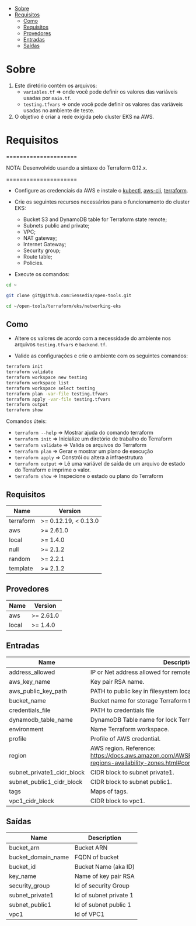 <!-- TOC -->

- [Sobre](#sobre)
- [Requisitos](#requisitos)
   - [Como](#como)
   - [Requisitos](#requisitos-1)
   - [Provedores](#provedores)
   - [Entradas](#entradas)
   - [Saídas](#saídas)

<!-- TOC -->
# Sobre

1. Este diretório contém os arquivos:<br>
   * ``variables.tf`` => onde você pode definir os valores das variáveis usadas por ``main.tf``.<br>
   * ``testing.tfvars`` => onde você pode definir os valores das variáveis usadas no ambiente de teste.<br>
2. O objetivo é criar a rede exigida pelo cluster EKS na AWS.

# Requisitos

=====================

NOTA: Desenvolvido usando a sintaxe do Terraform 0.12.x.

=====================

* Configure as credenciais da AWS e instale o [kubectl](../../../tutorials/install_kubectl.md), [aws-cli](../../../tutorials/install_awscli.md), [terraform](../../../tutorials/install_terraform.md).

* Crie os seguintes recursos necessários para o funcionamento do cluster EKS:
  * Bucket S3 and DynamoDB table for Terraform state remote;
  * Subnets public and private;
  * VPC;
  * NAT gateway;
  * Internet Gateway;
  * Security group;
  * Route table;
  * Policies.

* Execute os comandos:

```bash
cd ~

git clone git@github.com:Sensedia/open-tools.git

cd ~/open-tools/terraform/eks/networking-eks
```

## Como

* Altere os valores de acordo com a necessidade do ambiente nos arquivos ``testing.tfvars`` e ``backend.tf``.

* Valide as configurações e crie o ambiente com os seguintes comandos:

```bash
terraform init
terraform validate
terraform workspace new testing
terraform workspace list
terraform workspace select testing
terraform plan -var-file testing.tfvars
terraform apply -var-file testing.tfvars
terraform output
terraform show
```

Comandos úteis:

* ``terraform --help``   => Mostrar ajuda do comando terraform<br>
* ``terraform init``     => Inicialize um diretório de trabalho do Terraform<br>
* ``terraform validate`` => Valida os arquivos do Terraform<br>
* ``terraform plan``     => Gerar e mostrar um plano de execução<br>
* ``terraform apply``    => Constrói ou altera a infraestrutura<br>
* ``terraform output``   => Lê uma variável de saída de um arquivo de estado do Terraform e imprime o valor.<br>
* ``terraform show``     => Inspecione o estado ou plano do Terraform<br>

## Requisitos

| Name | Version |
|------|---------|
| terraform | >= 0.12.19, < 0.13.0 |
| aws | >= 2.61.0 |
| local | >= 1.4.0 |
| null | >= 2.1.2 |
| random | >= 2.2.1 |
| template | >= 2.1.2 |

## Provedores

| Name | Version |
|------|---------|
| aws | >= 2.61.0 |
| local | >= 1.4.0 |

## Entradas

| Name | Description | Type | Default | Required |
|------|-------------|------|---------|:--------:|
| address\_allowed | IP or Net address allowed for remote access. | `any` | n/a | yes |
| aws\_key\_name | Key pair RSA name. | `any` | n/a | yes |
| aws\_public\_key\_path | PATH to public key in filesystem local. | `any` | n/a | yes |
| bucket\_name | Bucket name for storage Terraform tfstate remote. | `any` | n/a | yes |
| credentials\_file | PATH to credentials file | `string` | `"~/.aws/credentials"` | no |
| dynamodb\_table\_name | DynamoDB Table name for lock Terraform tfstate remote. | `any` | n/a | yes |
| environment | Name Terraform workspace. | `any` | n/a | yes |
| profile | Profile of AWS credential. | `any` | n/a | yes |
| region | AWS region. Reference: https://docs.aws.amazon.com/AWSEC2/latest/UserGuide/using-regions-availability-zones.html#concepts-available-regions | `any` | n/a | yes |
| subnet\_private1\_cidr\_block | CIDR block to subnet private1. | `any` | n/a | yes |
| subnet\_public1\_cidr\_block | CIDR block to subnet public1. | `any` | n/a | yes |
| tags | Maps of tags. | `map` | `{}` | no |
| vpc1\_cidr\_block | CIDR block to vpc1. | `any` | n/a | yes |

## Saídas

| Name | Description |
|------|-------------|
| bucket\_arn | Bucket ARN |
| bucket\_domain\_name | FQDN of bucket |
| bucket\_id | Bucket Name (aka ID) |
| key\_name | Name of key pair RSA |
| security\_group | Id of security Group |
| subnet\_private1 | Id of subnet private 1 |
| subnet\_public1 | Id of subnet public 1 |
| vpc1 | Id of VPC1 |
